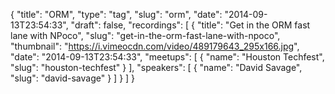 {
  "title": "ORM",
  "type": "tag",
  "slug": "orm",
  "date": "2014-09-13T23:54:33",
  "draft": false,
  "recordings": [
    {
      "title": "Get in the ORM fast lane with NPoco",
      "slug": "get-in-the-orm-fast-lane-with-npoco",
      "thumbnail": "https://i.vimeocdn.com/video/489179643_295x166.jpg",
      "date": "2014-09-13T23:54:33",
      "meetups": [
        {
          "name": "Houston Techfest",
          "slug": "houston-techfest"
        }
      ],
      "speakers": [
        {
          "name": "David Savage",
          "slug": "david-savage"
        }
      ]
    }
  ]
}